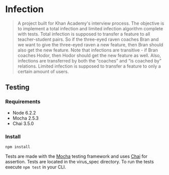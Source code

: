 # Infection

> A project built for Khan Academy's interview process. The objective is to implement a total infection and limited infection algorithm
complete with tests. Total infection is supposed to transfer a feature to all teacher-student pairs. So if the three-eyed raven coaches 
Bran and we want to give the three-eyed raven a new feature, then Bran should also get the new feature. Note that infections are
transitive - if Bran coaches Hodor, then Hodor should get the new feature as well. Also, infections are transferred by both the
“coaches” and “is coached by” relations. Limited infection is supposed to transfer a feature to only a certain amount of users. 

## Testing

### Requirements
- Node 6.2.2
- Mocha 2.5.3
- Chai 3.5.0

### Install
`npm install`

Tests are made with the [Mocha](https://github.com/mochajs/mocha) testing framework and uses [Chai](https://github.com/chaijs/chai) 
for assertion. Tests are located in the virus_spec directory. To run the tests execute `npm test` in your CLI. 

